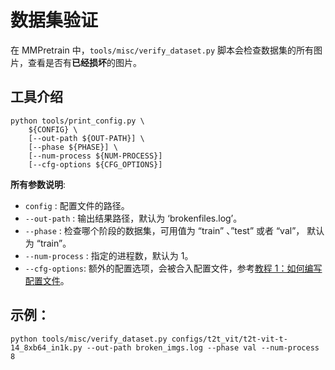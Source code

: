 # 数据集验证

在 MMPretrain 中，`tools/misc/verify_dataset.py` 脚本会检查数据集的所有图片，查看是否有**已经损坏**的图片。

## 工具介绍

```shell
python tools/print_config.py \
    ${CONFIG} \
    [--out-path ${OUT-PATH}] \
    [--phase ${PHASE}] \
    [--num-process ${NUM-PROCESS}]
    [--cfg-options ${CFG_OPTIONS}]
```

**所有参数说明**:

- `config` : 配置文件的路径。
- `--out-path` : 输出结果路径，默认为 ‘brokenfiles.log’。
- `--phase` :  检查哪个阶段的数据集，可用值为 “train” 、”test” 或者 “val”， 默认为 “train”。
- `--num-process` : 指定的进程数，默认为 1。
- `--cfg-options`: 额外的配置选项，会被合入配置文件，参考[教程 1：如何编写配置文件](https://mmclassification.readthedocs.io/zh_CN/latest/tutorials/config.html)。

## 示例：

```shell
python tools/misc/verify_dataset.py configs/t2t_vit/t2t-vit-t-14_8xb64_in1k.py --out-path broken_imgs.log --phase val --num-process 8
```
